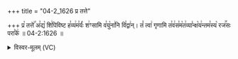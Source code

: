 +++
title = "04-2_1626 प्र तत्ते"

+++
प्र꣡ तत्ते꣢꣯ अ꣣द्य꣡ शि꣢पिविष्ट ह꣣व्य꣢म꣣र्यः꣡ श꣢ꣳसामि व꣣यु꣡ना꣢नि वि꣣द्वा꣢न्। तं꣡ त्वा꣢ गृणामि त꣣व꣢स꣣म꣡त꣢व्या꣣न्क्ष꣡य꣢न्तम꣣स्य꣡ रज꣢꣯सः परा꣣के꣢ ॥ 04-2:1626 ॥

<details><summary>विस्वर-मूलम् (VC)</summary>

प्र तत्ते अद्य शिपिविष्ट हव्यमर्यः शꣳसामि वयुनानि विद्वान् । तं त्वा गृणामि तवसमतव्यान्क्षयन्तमस्य रजसः पराके ॥१६२६॥
</details>